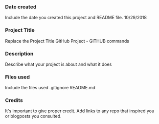 ### Date created
Include the date you created this project and README file.
10/29/2018

### Project Title
Replace the Project Title
GitHub Project - GITHUB commands

### Description
Describe what your project is about and what it does


### Files used
Include the files used
.gitignore
README.md

### Credits
It's important to give proper credit. Add links to any repo that inspired you or blogposts you consulted.
